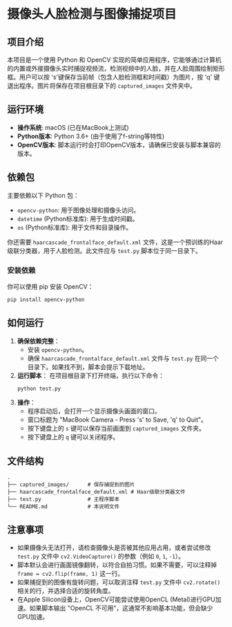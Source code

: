 # 摄像头人脸检测与图像捕捉项目

## 项目介绍

本项目是一个使用 Python 和 OpenCV 实现的简单应用程序，它能够通过计算机的内置或外接摄像头实时捕捉视频流，检测视频中的人脸，并在人脸周围绘制矩形框。用户可以按 's'键保存当前帧（包含人脸检测框和时间戳）为图片，按 'q' 键退出程序。图片将保存在项目根目录下的 `captured_images` 文件夹中。

## 运行环境

- **操作系统**: macOS (已在MacBook上测试)
- **Python版本**: Python 3.6+ (由于使用了f-string等特性)
- **OpenCV版本**: 脚本运行时会打印OpenCV版本，请确保已安装与脚本兼容的版本。

## 依赖包

主要依赖以下 Python 包：

- `opencv-python`: 用于图像处理和摄像头访问。
- `datetime` (Python标准库): 用于生成时间戳。
- `os` (Python标准库): 用于文件和目录操作。

你还需要 `haarcascade_frontalface_default.xml` 文件，这是一个预训练的Haar级联分类器，用于人脸检测。此文件应与 `test.py` 脚本位于同一目录下。

### 安装依赖

你可以使用 pip 安装 OpenCV：

```bash
pip install opencv-python
```

## 如何运行

1.  **确保依赖完整**：
    *   安装 `opencv-python`。
    *   确保 `haarcascade_frontalface_default.xml` 文件与 `test.py` 在同一个目录下。如果找不到，脚本会提示下载地址。
2.  **运行脚本**：
    在项目根目录下打开终端，执行以下命令：
    ```bash
    python test.py
    ```
3.  **操作**：
    *   程序启动后，会打开一个显示摄像头画面的窗口。
    *   窗口标题为 "MacBook Camera - Press 's' to Save, 'q' to Quit"。
    *   按下键盘上的 `s` 键可以保存当前画面到 `captured_images` 文件夹。
    *   按下键盘上的 `q` 键可以关闭程序。

## 文件结构

```
.
├── captured_images/      # 保存捕捉到的图片
├── haarcascade_frontalface_default.xml # Haar级联分类器文件
├── test.py               # 主程序脚本
└── README.md             # 本说明文件
```

## 注意事项

-   如果摄像头无法打开，请检查摄像头是否被其他应用占用，或者尝试修改 `test.py` 文件中 `cv2.VideoCapture()` 的参数（例如 `0`, `1`, `-1`）。
-   脚本默认会进行画面镜像翻转，以符合自拍习惯。如果不需要，可以注释掉 `frame = cv2.flip(frame, 1)` 这一行。
-   如果捕捉到的图像有旋转问题，可以取消注释 `test.py` 文件中 `cv2.rotate()` 相关的行，并选择合适的旋转角度。
-   在Apple Silicon设备上，OpenCV可能尝试使用OpenCL (Metal)进行GPU加速。如果脚本输出 "OpenCL 不可用"，这通常不影响基本功能，但会缺少GPU加速。